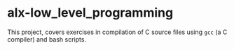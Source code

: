 # alx-low_level_programming
This project, covers exercises in compilation of C source files using `gcc` (a C compiler) and bash scripts.


